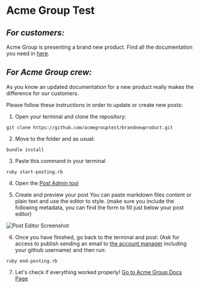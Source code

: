 Acme Group Test
===============

## *For customers:*

Acme Group is presenting a brand new product. 
Find all the documentation you need in [here](https://acmegrouptest.github.io/brandnewproduct/).


## *For Acme Group crew:*

As you know an updated documentation for a new product really makes the difference for our customers.

Please follow these instructions in order to update or create new posts:

  1. Open your terminal and clone the repository:
  
  ```git clone https://github.com/acmegrouptest/brandnewproduct.git```

  2. Move to the folder and as usual:

  ```bundle install```

  3. Paste this command in your terminal

  ``` ruby start-posting.rb ```

  4. Open the [Post Admin tool](http://localhost:4000/admin)

  5. Create and preview your post 
  You can paste markdown files content or plain text and use the editor to style.
  (make sure you include the following metadata, 
  you can find the form to fill just below your post editor)

  ![Post Editor Screenshot](http://res.cloudinary.com/dkq1dgypu/image/upload/v1488192128/post-editor-screenshot_f6r16k.png "Post Editor Screenshot")

  6. Once you have finished, go back to the terminal and post: 
  (Ask for access to publish sending an email to [the account manager](mailto:cillassubira@mail.com) including your github username) and then run:
  
  ``` ruby end-posting.rb ```

  7. Let's check if everything worked properly! 
  [Go to Acme Group Docs Page](https://acmegrouptest.github.io/brandnewproduct/)







